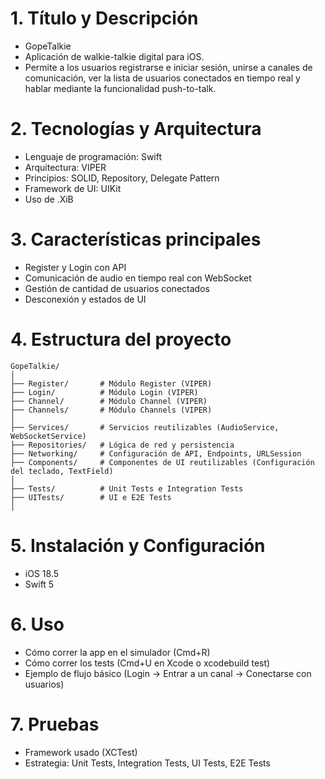 # 1. Título y Descripción
* GopeTalkie
* Aplicación de walkie-talkie digital para iOS. 
* Permite a los usuarios registrarse e iniciar sesión, unirse a canales de comunicación, ver la lista de usuarios conectados en tiempo real y hablar mediante la funcionalidad push-to-talk.

# 2. Tecnologías y Arquitectura
* Lenguaje de programación: Swift
* Arquitectura: VIPER
* Principios: SOLID, Repository, Delegate Pattern
* Framework de UI: UIKit
* Uso de .XiB

# 3. Características principales
* Register y Login con API
* Comunicación de audio en tiempo real con WebSocket
* Gestión de cantidad de usuarios conectados
* Desconexión y estados de UI

# 4. Estructura del proyecto

```plaintext
GopeTalkie/
│
├── Register/       # Módulo Register (VIPER)
├── Login/          # Módulo Login (VIPER)
├── Channel/        # Módulo Channel (VIPER)
├── Channels/       # Módulo Channels (VIPER)
│
├── Services/       # Servicios reutilizables (AudioService, WebSocketService)
├── Repositories/   # Lógica de red y persistencia
├── Networking/     # Configuración de API, Endpoints, URLSession
├── Components/     # Componentes de UI reutilizables (Configuración del teclado, TextField)
│
├── Tests/          # Unit Tests e Integration Tests
├── UITests/        # UI e E2E Tests
│
```

# 5. Instalación y Configuración
* iOS 18.5
* Swift 5

# 6. Uso
* Cómo correr la app en el simulador (Cmd+R)
* Cómo correr los tests (Cmd+U en Xcode o xcodebuild test)
* Ejemplo de flujo básico (Login → Entrar a un canal → Conectarse con usuarios)

# 7. Pruebas
* Framework usado (XCTest)
* Estrategia: Unit Tests, Integration Tests, UI Tests, E2E Tests
